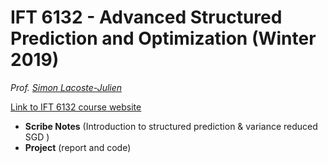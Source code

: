 # IFT 6132 - Advanced Structured Prediction and Optimization (Winter 2019)

*Prof. [Simon Lacoste-Julien](http://www.iro.umontreal.ca/~slacoste/)*

[Link to IFT 6132 course website](http://www.iro.umontreal.ca/~slacoste/teaching/ift6132/W19/)

* **Scribe Notes** (Introduction to structured prediction & variance reduced SGD )
* **Project** (report and code)
